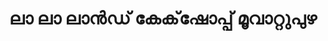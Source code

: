 ---
title: "ലാ ലാ ലാൻഡ് കേക്‌ഷോപ്പ് മൂവാറ്റുപുഴ"
url: /killlkkeekkr-muvaarrrrupulll/laa-laa-laa-dd-keekssoopp-muuvaarrrrupulll/
shop: bakery
---